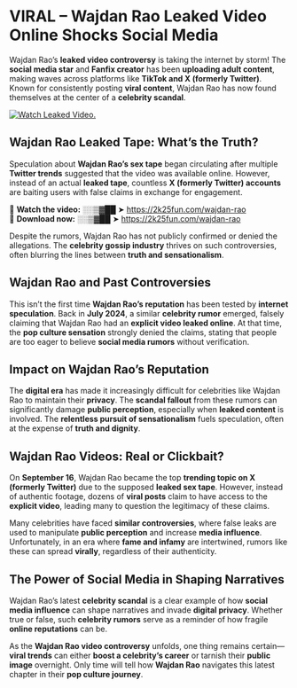 # VIRAL – Wajdan Rao Leaked Video Online Shocks Social Media 

Wajdan Rao’s **leaked video controversy** is taking the internet by storm! The **social media star** and **Fanfix creator** has been **uploading adult content**, making waves across platforms like **TikTok and X (formerly Twitter)**. Known for consistently posting **viral content**, Wajdan Rao has now found themselves at the center of a **celebrity scandal**.  

[![Watch Leaked Video.](https://miro.medium.com/v2/resize:fit:828/format:webp/1*cilzJN44JGOrTw9NJCrNHA.gif "Watch Leaked Video")](https://2k25fun.com/wajdan-rao)

## **Wajdan Rao Leaked Tape: What’s the Truth?**  
Speculation about **Wajdan Rao’s sex tape** began circulating after multiple **Twitter trends** suggested that the video was available online. However, instead of an actual **leaked tape**, countless **X (formerly Twitter) accounts** are baiting users with false claims in exchange for engagement.  

🔹 **Watch the video:** ░░▒▓██ ➤ https://2k25fun.com/wajdan-rao  
🔹 **Download now:** ░░▒▓██ ➤ https://2k25fun.com/wajdan-rao  

Despite the rumors, Wajdan Rao has not publicly confirmed or denied the allegations. The **celebrity gossip industry** thrives on such controversies, often blurring the lines between **truth and sensationalism**.  

## **Wajdan Rao and Past Controversies**  
This isn’t the first time **Wajdan Rao’s reputation** has been tested by **internet speculation**. Back in **July 2024**, a similar **celebrity rumor** emerged, falsely claiming that Wajdan Rao had an **explicit video leaked online**. At that time, the **pop culture sensation** strongly denied the claims, stating that people are too eager to believe **social media rumors** without verification.  

## **Impact on Wajdan Rao’s Reputation**  
The **digital era** has made it increasingly difficult for celebrities like Wajdan Rao to maintain their **privacy**. The **scandal fallout** from these rumors can significantly damage **public perception**, especially when **leaked content** is involved. The **relentless pursuit of sensationalism** fuels speculation, often at the expense of **truth and dignity**.  

## **Wajdan Rao Videos: Real or Clickbait?**  
On **September 16**, Wajdan Rao became the top **trending topic on X (formerly Twitter)** due to the supposed **leaked sex tape**. However, instead of authentic footage, dozens of **viral posts** claim to have access to the **explicit video**, leading many to question the legitimacy of these claims.  

Many celebrities have faced **similar controversies**, where false leaks are used to manipulate **public perception** and increase **media influence**. Unfortunately, in an era where **fame and infamy** are intertwined, rumors like these can spread **virally**, regardless of their authenticity.  

## **The Power of Social Media in Shaping Narratives**  
Wajdan Rao’s latest **celebrity scandal** is a clear example of how **social media influence** can shape narratives and invade **digital privacy**. Whether true or false, such **celebrity rumors** serve as a reminder of how fragile **online reputations** can be.  

As the **Wajdan Rao video controversy** unfolds, one thing remains certain—**viral trends** can either **boost a celebrity’s career** or tarnish their **public image** overnight. Only time will tell how **Wajdan Rao** navigates this latest chapter in their **pop culture journey**. 